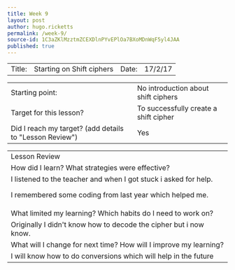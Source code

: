 ```yaml
---
title: Week 9
layout: post
author: hugo.ricketts
permalink: /week-9/
source-id: 1C3aZKlMzztmZCEXDlnPYvEPlOa7BXoMDnWqF5yl4JAA
published: true
---
```

<table>
  <tr>
    <td>Title:  </td>
    <td>Starting on Shift ciphers</td>
    <td> Date:  </td>
    <td>17/2/17</td>
  </tr>
</table>


<table>
  <tr>
    <td>Starting point:</td>
    <td>No introduction about shift ciphers</td>
  </tr>
  <tr>
    <td>Target for this lesson?</td>
    <td>To successfully create a shift cipher</td>
  </tr>
  <tr>
    <td>Did I reach my target? 
(add details to "Lesson Review")</td>
    <td>Yes</td>
  </tr>
</table>


<table>
  <tr>
    <td>Lesson Review</td>
  </tr>
  <tr>
    <td>How did I learn? What strategies were effective? </td>
  </tr>
  <tr>
    <td>I listened to the teacher and when I got stuck i asked for help.

I remembered some coding from last year which helped me.</td>
  </tr>
  <tr>
    <td>What limited my learning? Which habits do I need to work on? </td>
  </tr>
  <tr>
    <td>Originally I didn't know how to decode the cipher but i now know.
</td>
  </tr>
  <tr>
    <td>What will I change for next time? How will I improve my learning?</td>
  </tr>
  <tr>
    <td>I will know how to do conversions which will help in the future</td>
  </tr>
</table>


